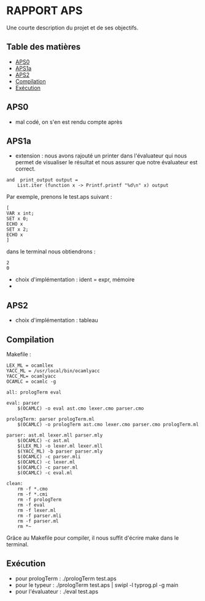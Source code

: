 # RAPPORT APS

Une courte description du projet et de ses objectifs.

## Table des matières

- [APS0](#APS0)
- [APS1a](#APS1a)
- [APS2](#APS2)
- [Compilation](#Compilation)
- [Exécution](#Exécution)


## APS0
- mal codé, on s'en est rendu compte après 


## APS1a
- extension : nous avons rajouté un printer dans l'évaluateur qui nous permet de visualiser le résultat et nous assurer que notre évaluateur est correct.
```
and  print_output output =
    List.iter (function x -> Printf.printf "%d\n" x) output
```
Par exemple, prenons le test.aps suivant :
```
[
VAR x int;
SET x 0;
ECHO x
SET x 2;
ECHO x
]
```
dans le terminal nous obtiendrons : 
```
2
0
```
- choix d'implémentation : ident = expr, mémoire
- 


## APS2
- choix d'implémentation : tableau


## Compilation

Makefile :
```
LEX_ML = ocamllex
YACC_ML = /usr/local/bin/ocamlyacc
YACC_ML= ocamlyacc
OCAMLC = ocamlc -g
 
all: prologTerm eval

eval: parser
	$(OCAMLC) -o eval ast.cmo lexer.cmo parser.cmo
	
prologTerm: parser prologTerm.ml
	$(OCAMLC) -o prologTerm ast.cmo lexer.cmo parser.cmo prologTerm.ml

parser: ast.ml lexer.mll parser.mly 
	$(OCAMLC) -c ast.ml
	$(LEX_ML) -o lexer.ml lexer.mll
	$(YACC_ML) -b parser parser.mly
	$(OCAMLC) -c parser.mli
	$(OCAMLC) -c lexer.ml
	$(OCAMLC) -c parser.ml
	$(OCAMLC) -c eval.ml

clean:
	rm -f *.cmo
	rm -f *.cmi
	rm -f prologTerm
	rm -f eval
	rm -f lexer.ml
	rm -f parser.mli
	rm -f parser.ml
	rm *~
```

Grâce au Makefile pour compiler, il nous suffit d'écrire make dans le terminal.


## Exécution 

- pour prologTerm : ./prologTerm test.aps
- pour le typeur : ./prologTerm test.aps | swipl -l typrog.pl -g main
- pour l'évaluateur : ./eval test.aps
